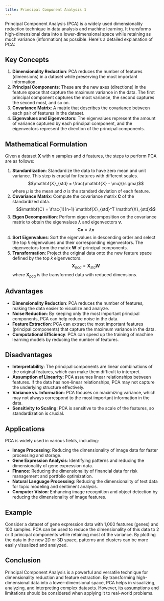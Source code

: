 ```yaml
---
title: Principal Component Analysis 1
---
```


Principal Component Analysis (PCA) is a widely used dimensionality reduction technique in data analysis and machine learning. It transforms high-dimensional data into a lower-dimensional space while retaining as much variance (information) as possible. Here's a detailed explanation of PCA:

## Key Concepts

1. **Dimensionality Reduction**: PCA reduces the number of features (dimensions) in a dataset while preserving the most important information.
2. **Principal Components**: These are the new axes (directions) in the feature space that capture the maximum variance in the data. The first principal component captures the most variance, the second captures the second most, and so on.
3. **Covariance Matrix**: A matrix that describes the covariance between each pair of features in the dataset.
4. **Eigenvalues and Eigenvectors**: The eigenvalues represent the amount of variance captured by each principal component, and the eigenvectors represent the direction of the principal components.

## Mathematical Formulation

Given a dataset $\mathbf{X}$ with $n$ samples and $d$ features, the steps to perform PCA are as follows:

1. **Standardization**: Standardize the data to have zero mean and unit variance. This step is crucial for features with different scales. $$\mathbf{X}_{std} = \frac{\mathbf{X} - \mu}{\sigma}$$ where $\mu$ is the mean and $\sigma$ is the standard deviation of each feature.
2. **Covariance Matrix**: Compute the covariance matrix $\mathbf{C}$ of the standardized data. $$\mathbf{C} = \frac{1}{n-1} \mathbf{X}_{std}^T \mathbf{X}_{std}$$
3. **Eigen Decomposition**: Perform eigen decomposition on the covariance matrix to obtain the eigenvalues $\lambda$ and eigenvectors $\mathbf{v}$. $$\mathbf{C} \mathbf{v} = \lambda \mathbf{v}$$
4. **Sort Eigenvalues**: Sort the eigenvalues in descending order and select the top $k$ eigenvalues and their corresponding eigenvectors. The eigenvectors form the matrix $\mathbf{W}$ of principal components.
5. **Transformation**: Project the original data onto the new feature space defined by the top $k$ eigenvectors. $$\mathbf{X}_{pca} = \mathbf{X}_{std} \mathbf{W}$$ where $\mathbf{X}_{pca}$ is the transformed data with reduced dimensions.

## Advantages

- **Dimensionality Reduction**: PCA reduces the number of features, making the data easier to visualize and analyze.
- **Noise Reduction**: By keeping only the most important principal components, PCA can help reduce noise in the data.
- **Feature Extraction**: PCA can extract the most important features (principal components) that capture the maximum variance in the data.
- **Computational Efficiency**: PCA can speed up the training of machine learning models by reducing the number of features.

## Disadvantages

- **Interpretability**: The principal components are linear combinations of the original features, which can make them difficult to interpret.
- **Assumption of Linearity**: PCA assumes linear relationships between features. If the data has non-linear relationships, PCA may not capture the underlying structure effectively.
- **Variance vs. Information**: PCA focuses on maximizing variance, which may not always correspond to the most important information in the data.
- **Sensitivity to Scaling**: PCA is sensitive to the scale of the features, so standardization is crucial.

## Applications

PCA is widely used in various fields, including:

- **Image Processing**: Reducing the dimensionality of image data for faster processing and storage.
- **Gene Expression Analysis**: Identifying patterns and reducing the dimensionality of gene expression data.
- **Finance**: Reducing the dimensionality of financial data for risk management and portfolio optimization.
- **Natural Language Processing**: Reducing the dimensionality of text data for topic modeling and sentiment analysis.
- **Computer Vision**: Enhancing image recognition and object detection by reducing the dimensionality of image features.

## Example

Consider a dataset of gene expression data with 1,000 features (genes) and 100 samples. PCA can be used to reduce the dimensionality of this data to 2 or 3 principal components while retaining most of the variance. By plotting the data in the new 2D or 3D space, patterns and clusters can be more easily visualized and analyzed.

## Conclusion

Principal Component Analysis is a powerful and versatile technique for dimensionality reduction and feature extraction. By transforming high-dimensional data into a lower-dimensional space, PCA helps in visualizing, analyzing, and interpreting complex datasets. However, its assumptions and limitations should be considered when applying it to real-world problems.
